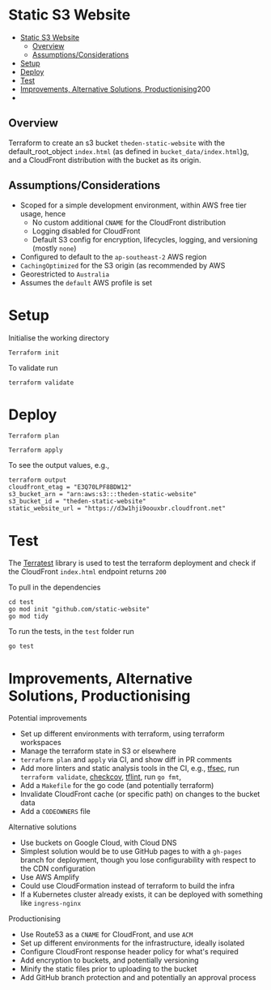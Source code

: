 # Static S3 Website

- [Static S3 Website](#static-s3-website)
  * [Overview](#overview)
  * [Assumptions/Considerations](#assumptionsconsiderations)
- [Setup](#setup)
- [Deploy](#deploy)
- [Test](#test)
- [Improvements, Alternative Solutions, Productionising](#improvements-alternative-solutions-productionising)200
- 

## Overview 

Terraform to create an s3 bucket `theden-static-website` with the default_root_object `index.html` (as defined in `bucket_data/index.html`)g, and a CloudFront distribution with the bucket as its origin.

## Assumptions/Considerations

* Scoped for a simple development environment, within AWS free tier usage, hence
  * No custom additional `CNAME` for the CloudFront distribution
  * Logging disabled for CloudFront
  * Default S3 config for encryption, lifecycles, logging, and versioning (mostly `none`)
* Configured to default to the `ap-southeast-2` AWS region
* `CachingOptimized` for the S3 origin (as recommended by AWS
* Georestricted to `Australia`
* Assumes the `default` AWS profile is set


# Setup

Initialise the working directory

```shell
Terraform init
```

To validate run 

```shell
terraform validate
```

# Deploy

```shell
Terraform plan
```

```shell
Terraform apply
```

To see the output values, e.g.,

```shell
terraform output
cloudfront_etag = "E3Q70LPF8BDW12"
s3_bucket_arn = "arn:aws:s3:::theden-static-website"
s3_bucket_id = "theden-static-website"
static_website_url = "https://d3w1hji9oouxbr.cloudfront.net"
```

# Test

The [Terratest](https://github.com/gruntwork-io/terratest/) library is used to test the terraform deployment and check if the CloudFront `index.html` endpoint returns `200`

To pull in the dependencies

```shell
cd test
go mod init "github.com/static-website"
go mod tidy
```

To run the tests, in the `test` folder run

```shell
go test
```

# Improvements, Alternative Solutions, Productionising

Potential improvements
 
* Set up different environments with terraform, using terraform workspaces 
* Manage the terraform state in S3 or elsewhere
* `terraform plan` and `apply` via CI, and show diff in PR comments
* Add more linters and static analysis tools in the CI, e.g., [tfsec](https://github.com/aquasecurity/tfsec), run `terraform validate`, [checkcov](https://github.com/bridgecrewio/checkov), [tflint](https://github.com/terraform-linters/tflint), run `go fmt`, 
* Add a `Makefile` for the go code (and potentially terraform)
* Invalidate CloudFront cache (or specific path) on changes to the bucket data 
* Add a `CODEOWNERS` file

Alternative solutions

* Use buckets on Google Cloud, with Cloud DNS
* Simplest solution would be to use GitHub pages to with a `gh-pages` branch for deployment, though you lose configurability with respect to the CDN configuration
* Use AWS Amplify
* Could use CloudFormation instead of terraform to build the infra
* If a Kubernetes cluster already exists, it can be deployed with something like `ingress-nginx`

Productionising

* Use Route53 as a `CNAME` for CloudFront, and use `ACM`
* Set up different environments for the infrastructure, ideally isolated 
* Configure CloudFront response header policy for what's required
* Add encryption to buckets, and potentially versioning
* Minify the static files prior to uploading to the bucket
* Add GitHub branch protection and and potentially an approval process


